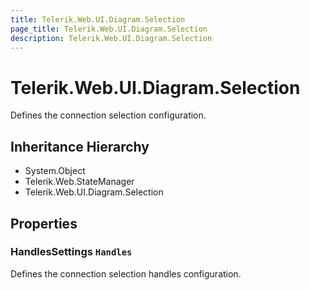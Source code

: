 ```yaml
---
title: Telerik.Web.UI.Diagram.Selection
page_title: Telerik.Web.UI.Diagram.Selection
description: Telerik.Web.UI.Diagram.Selection
---
```


# Telerik.Web.UI.Diagram.Selection

Defines the connection selection configuration.

## Inheritance Hierarchy

* System.Object
* Telerik.Web.StateManager
* Telerik.Web.UI.Diagram.Selection

## Properties

###  HandlesSettings `Handles`

Defines the connection selection handles configuration.

